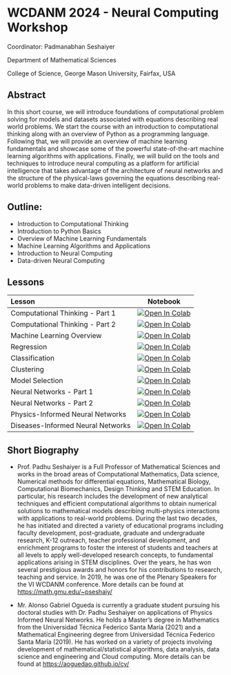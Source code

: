 # WCDANM 2024 - Neural Computing Workshop

Coordinator: Padmanabhan Seshaiyer

Department of Mathematical Sciences

College of Science, George Mason University, Fairfax, USA


## Abstract
In this short course, we will introduce foundations of computational problem solving for models and datasets associated with equations describing real world problems. We start the course with an introduction to computational thinking along with an overview of Python as a programming language. Following that, we will provide an overview of machine learning fundamentals and showcase some of the powerful state-of-the-art machine learning algorithms with applications. Finally, we will build on the tools and techniques to introduce neural computing as a platform for artificial intelligence that takes advantage of the architecture of neural networks and the structure of the physical-laws governing the equations describing real-world problems to make data-driven intelligent decisions.

## Outline:

- Introduction to Computational Thinking
- Introduction to Python Basics
- Overview of Machine Learning Fundamentals
- Machine Learning Algorithms and Applications
- Introduction to Neural Computing
- Data-driven Neural Computing


## Lessons

| Lesson                             | Notebook             |
| :-------------------------------- | :-------------------: |
| Computational Thinking - Part 1 | [![Open In Colab](https://colab.research.google.com/assets/colab-badge.svg)](https://colab.research.google.com/github/aoguedao/wcdanm2024-neural-computing-workshop/blob/main/lessons/computational_thinking_part1.ipynb) |
| Computational Thinking - Part 2 | [![Open In Colab](https://colab.research.google.com/assets/colab-badge.svg)](https://colab.research.google.com/github/aoguedao/wcdanm2024-neural-computing-workshop/blob/main/lessons/computational_thinking_part2.ipynb) |
| Machine Learning Overview | [![Open In Colab](https://colab.research.google.com/assets/colab-badge.svg)](https://colab.research.google.com/github/aoguedao/wcdanm2024-neural-computing-workshop/blob/main/lessons/machine_learning_overview.ipynb)  |
| Regression | [![Open In Colab](https://colab.research.google.com/assets/colab-badge.svg)](https://colab.research.google.com/github/aoguedao/wcdanm2024-neural-computing-workshop/blob/main/lessons/ml_regresssion.ipynb) |
| Classification | [![Open In Colab](https://colab.research.google.com/assets/colab-badge.svg)](https://colab.research.google.com/github/aoguedao/wcdanm2024-neural-computing-workshop/blob/main/lessons/ml_classification.ipynb) |
| Clustering | [![Open In Colab](https://colab.research.google.com/assets/colab-badge.svg)](https://colab.research.google.com/github/aoguedao/wcdanm2024-neural-computing-workshop/blob/main/lessons/ml_clustering.ipynb) |
| Model Selection | [![Open In Colab](https://colab.research.google.com/assets/colab-badge.svg)](https://colab.research.google.com/github/aoguedao/wcdanm2024-neural-computing-workshop/blob/main/lessons/ml_model_selection.ipynb) |
| Neural Networks - Part 1| [![Open In Colab](https://colab.research.google.com/assets/colab-badge.svg)](https://colab.research.google.com/github/aoguedao/wcdanm2024-neural-computing-workshop/blob/main/lessons/neural_networks_part1.ipynb) |
| Neural Networks - Part 2| [![Open In Colab](https://colab.research.google.com/assets/colab-badge.svg)](https://colab.research.google.com/github/aoguedao/wcdanm2024-neural-computing-workshop/blob/main/lessons/neural_networks_part2.ipynb) |
| Physics-Informed Neural Networks | [![Open In Colab](https://colab.research.google.com/assets/colab-badge.svg)](https://colab.research.google.com/github/aoguedao/wcdanm2024-neural-computing-workshop/blob/main/lessons/pinn.ipynb) |
| Diseases-Informed Neural Networks | [![Open In Colab](https://colab.research.google.com/assets/colab-badge.svg)](https://colab.research.google.com/github/aoguedao/wcdanm2024-neural-computing-workshop/blob/main/lessons/dinn.ipynb) |

## Short Biography

* Prof. Padhu Seshaiyer is a Full Professor of Mathematical Sciences and works in the broad areas of Computational Mathematics, Data science, Numerical methods for differential equations, Mathematical Biology, Computational Biomechanics, Design Thinking and STEM Education. In particular, his research includes the development of new analytical techniques and efficient computational algorithms to obtain numerical solutions to mathematical models describing multi-physics interactions with applications to real-world problems. During the last two decades, he has initiated and directed a variety of educational programs including faculty development, post-graduate, graduate and undergraduate research, K-12 outreach, teacher professional development, and enrichment programs to foster the interest of students and teachers at all levels to apply well-developed research concepts, to fundamental applications arising in STEM disciplines. Over the years, he has won several prestigious awards and honors for his contributions to research, teaching and service. In 2019, he was one of the Plenary Speakers for the VI WCDANM conference. More details can be found at https://math.gmu.edu/~pseshaiy/

* Mr. Alonso Gabriel Ogueda is currently a graduate student pursuing his doctoral studies with Dr. Padhu Seshaiyer on applications of Physics Informed Neural Networks. He holds a Master’s degree in Mathematics from the Universidad Técnica Federico Santa María (2021) and a Mathematical Engineering degree from Universidad Técnica Federico Santa María (2019). He has worked on a variety of projects involving development of mathematical/statistical algorithms, data analysis, data science and engineering and Cloud computing. More details can be found at https://aoguedao.github.io/cv/
